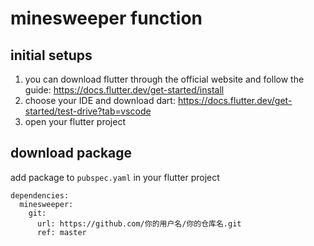 # minesweeper function

## initial setups
1. you can download flutter through the official website and follow the guide:
https://docs.flutter.dev/get-started/install
2. choose your IDE and download dart: https://docs.flutter.dev/get-started/test-drive?tab=vscode
3. open your flutter project

## download package
add package to `pubspec.yaml` in your flutter project
```
dependencies:
  minesweeper:
    git:
      url: https://github.com/你的用户名/你的仓库名.git
      ref: master
```

